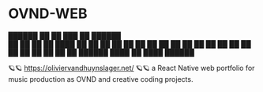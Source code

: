 # OVND-WEB

 ██████  ██    ██ ███    ██ ██████  
██    ██ ██    ██ ████   ██ ██   ██ 
██    ██ ██    ██ ██ ██  ██ ██   ██ 
██    ██  ██  ██  ██  ██ ██ ██   ██ 
 ██████    ████   ██   ████ ██████  
                                    

🪐🪐 https://oliviervandhuynslager.net/ 🪐🪐
a React Native web portfolio for music production as OVND and creative coding projects.
